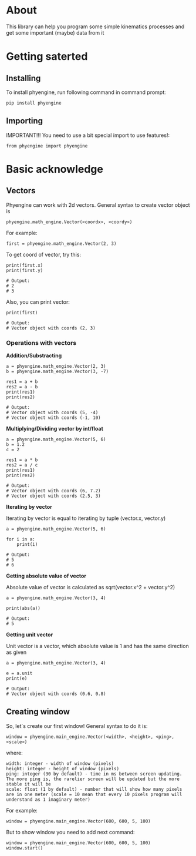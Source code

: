 # **About**
This library can help you program some simple kinematics processes and get some important (maybe) data from it
# **Getting saterted**
## **Installing**
To install phyengine, run following command in command prompt:

```
pip install phyengine
```

## **Importing**
IMPORTANT!!! You need to use a bit special import to use features!:

```
from phyengine import phyengine
```

# **Basic acknowledge**
## **Vectors**
Phyengine can work with 2d vectors. General syntax to create vector object is

```
phyengine.math_engine.Vector(<coordx>, <coordy>)
```

For example:

```
first = phyengine.math_engine.Vector(2, 3)
```

To get coord of vector, try this:

```
print(first.x)
print(first.y)

# Output:
# 2
# 3
```

Also, you can print vector:

```
print(first)

# Output:
# Vector object with coords (2, 3)
```

### **Operations with vectors**

**Addition/Substracting**

```
a = phyengine.math_engine.Vector(2, 3)
b = phyengine.math_engine.Vector(3, -7)

res1 = a + b
res2 = a - b
print(res1)
print(res2)

# Output:
# Vector object with coords (5, -4)
# Vector object with coords (-1, 10)
```

**Multiplying/Dividing vector by int/float**

```
a = phyengine.math_engine.Vector(5, 6)
b = 1.2
c = 2

res1 = a * b
res2 = a / c
print(res1)
print(res2)

# Output:
# Vector object with coords (6, 7.2)
# Vector object with coords (2.5, 3)
```

**Iterating by vector**

Iterating by vector is equal to iterating by tuple (vector.x, vector.y)

```
a = phyengine.math_engine.Vector(5, 6)

for i in a:
    print(i)

# Output:
# 5
# 6
```

**Getting absolute value of vector**

Absolute value of vector is calculated as sqrt(vector.x^2 + vector.y^2)

```
a = phyengine.math_engine.Vector(3, 4)

print(abs(a))

# Output:
# 5
```

**Getting unit vector**

Unit vector is a vector, which absolute value is 1 and has the same direction as given

```
a = phyengine.math_engine.Vector(3, 4)

e = a.unit
print(e)

# Output:
# Vector object with coords (0.6, 0.8)
```

## **Creating window**

So, let`s create our first window! General syntax to do it is:

```
window = phyengine.main_engine.Vector(<width>, <height>, <ping>, <scale>)
```

where:

    width: integer - width of window (pixels)
    height: integer - height of window (pixels)
    ping: integer (30 by default) - time in ms between screen updating. The more ping is, the rarelier screen will be updated but the more stable it will be
    scale: float (1 by default) - number that will show how many pixels are in one meter (scale = 10 mean that every 10 pixels program will understand as 1 imaginary meter)

For example:

```
window = phyengine.main_engine.Vector(600, 600, 5, 100)
```

But to show window you need to add next command:

```
window = phyengine.main_engine.Vector(600, 600, 5, 100)
window.start()
```